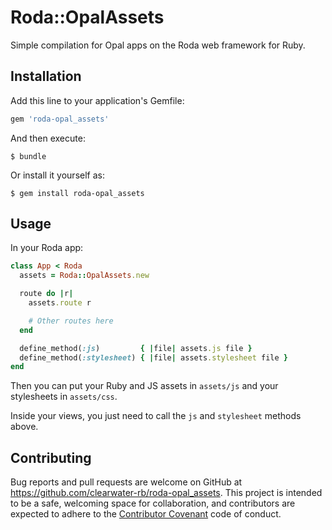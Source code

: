 # Roda::OpalAssets

Simple compilation for Opal apps on the Roda web framework for Ruby.

## Installation

Add this line to your application's Gemfile:

```ruby
gem 'roda-opal_assets'
```

And then execute:

    $ bundle

Or install it yourself as:

    $ gem install roda-opal_assets

## Usage

In your Roda app:

```ruby
class App < Roda
  assets = Roda::OpalAssets.new

  route do |r|
    assets.route r

    # Other routes here
  end

  define_method(:js)         { |file| assets.js file }
  define_method(:stylesheet) { |file| assets.stylesheet file }
end
```

Then you can put your Ruby and JS assets in `assets/js` and your stylesheets in `assets/css`.

Inside your views, you just need to call the `js` and `stylesheet` methods above.

## Contributing

Bug reports and pull requests are welcome on GitHub at https://github.com/clearwater-rb/roda-opal_assets. This project is intended to be a safe, welcoming space for collaboration, and contributors are expected to adhere to the [Contributor Covenant](http://contributor-covenant.org) code of conduct.
